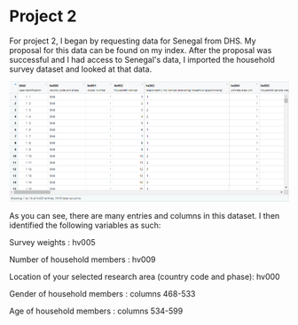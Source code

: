 # Project 2

For project 2, I began by requesting data for Senegal from DHS. My proposal for this data can be found on my index. 
After the proposal was successful and I had access to Senegal's data, I imported the household survey dataset and looked at that data.

![](variables.png)

As you can see, there are many entries and columns in this dataset. I then identified the following variables as such:


Survey weights : hv005

Number of household members : hv009

Location of your selected research area (country code and phase): hv000

Gender of household members : columns 468-533

Age of household members : columns 534-599
